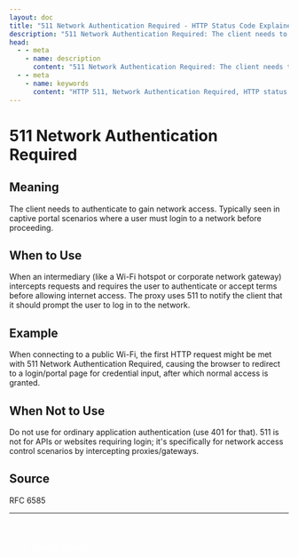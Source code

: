 ```yaml
---
layout: doc
title: "511 Network Authentication Required - HTTP Status Code Explained"
description: "511 Network Authentication Required: The client needs to authenticate to gain network access. Typically seen in captive portal scenarios where a user must lo..."
head:
  - - meta
    - name: description
      content: "511 Network Authentication Required: The client needs to authenticate to gain network access. Typically seen in captive portal scenarios where a user must lo..."
  - - meta
    - name: keywords
      content: "HTTP 511, Network Authentication Required, HTTP status code, REST API, web development"
---
```


# 511 Network Authentication Required

## Meaning

The client needs to authenticate to gain network access. Typically seen in captive portal scenarios where a user must login to a network before proceeding.

## When to Use

When an intermediary (like a Wi-Fi hotspot or corporate network gateway) intercepts requests and requires the user to authenticate or accept terms before allowing internet access. The proxy uses 511 to notify the client that it should prompt the user to log in to the network.

## Example

When connecting to a public Wi-Fi, the first HTTP request might be met with 511 Network Authentication Required, causing the browser to redirect to a login/portal page for credential input, after which normal access is granted.

## When Not to Use

Do not use for ordinary application authentication (use 401 for that). 511 is not for APIs or websites requiring login; it's specifically for network access control scenarios by intercepting proxies/gateways.

## Source

RFC 6585

---

<div style="margin-top: 40px;">
  <a href="/http-codes/" style="display: inline-block; padding: 12px 24px; background: hsl(var(--primary)); color: white; text-decoration: none; border-radius: var(--radius); font-weight: 500; transition: all 0.2s ease;">← Back to Search</a>
</div>
